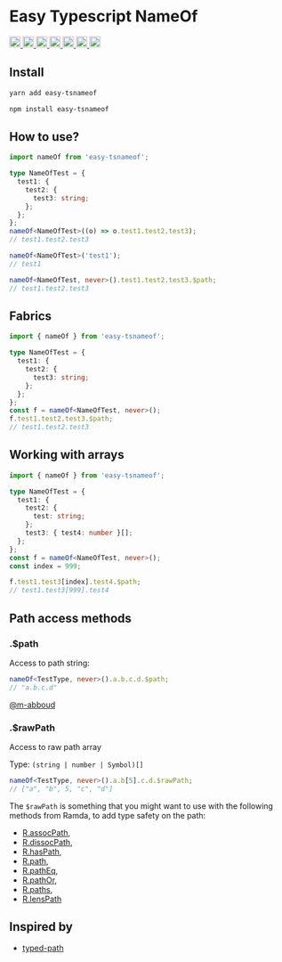 # Easy Typescript NameOf

<p>
  <a href="https://www.npmjs.com/package/easy-tsnameof">
    <img height="20px" src="https://badgen.net/npm/license/easy-tsnameof" />
  </a>
  <a href="https://www.npmjs.com/package/easy-tsnameof">
    <img height="20px" src="https://badgen.net/npm/v/easy-tsnameof" />
  </a>
  <a href="https://www.npmjs.com/package/easy-tsnameof">
    <img height="20px" src="https://badgen.net/npm/dependents/easy-tsnameof" />
  </a>
  <a href="https://www.npmjs.com/package/easy-tsnameof">
    <img height="20px" src="https://badgen.net/npm/types/easy-tsnameof" />
  </a>
  <a href="https://github.com/kolengri/easy-tsnameof#readme">
    <img height="20px" src="https://badgen.net/github/issues/kolengri/easy-tsnameof" />
  </a>
  <a href="https://bundlephobia.com/result?p=easy-tsnameof">
    <img height="20px" src="https://badgen.net/bundlephobia/min/easy-tsnameof" />
  </a>
  <a href="https://bundlephobia.com/result?p=easy-tsnameof">
    <img height="20px" src="https://badgen.net/bundlephobia/minzip/easy-tsnameof" />
  </a>
</p>

## Install

```bash
yarn add easy-tsnameof
```

```bash
npm install easy-tsnameof
```

## How to use?

```ts
import nameOf from 'easy-tsnameof';

type NameOfTest = {
  test1: {
    test2: {
      test3: string;
    };
  };
};
nameOf<NameOfTest>((o) => o.test1.test2.test3);
// test1.test2.test3

nameOf<NameOfTest>('test1');
// test1

nameOf<NameOfTest, never>().test1.test2.test3.$path;
// test1.test2.test3
```

## Fabrics

```ts
import { nameOf } from 'easy-tsnameof';

type NameOfTest = {
  test1: {
    test2: {
      test3: string;
    };
  };
};
const f = nameOf<NameOfTest, never>();
f.test1.test2.test3.$path;
// test1.test2.test3
```

## Working with arrays

```ts
import { nameOf } from 'easy-tsnameof';

type NameOfTest = {
  test1: {
    test2: {
      test: string;
    };
    test3: { test4: number }[];
  };
};
const f = nameOf<NameOfTest, never>();
const index = 999;

f.test1.test3[index].test4.$path;
// test1.test3[999].test4
```

## Path access methods

### .$path

Access to path string:

```ts
nameOf<TestType, never>().a.b.c.d.$path;
// "a.b.c.d"
```

[@m-abboud](https://github.com/m-abboud)

### .$rawPath

Access to raw path array

Type: `(string | number | Symbol)[]`

```ts
nameOf<TestType, never>().a.b[5].c.d.$rawPath;
// ["a", "b", 5, "c", "d"]
```

The `$rawPath` is something that you might want to use with the following methods from
Ramda, to add type safety on the path:

- [R.assocPath](https://ramdajs.com/docs/#assocPath),
- [R.dissocPath](https://ramdajs.com/docs/#dissocPath),
- [R.hasPath](https://ramdajs.com/docs/#hasPath),
- [R.path](https://ramdajs.com/docs/#path),
- [R.pathEq](https://ramdajs.com/docs/#pathEq),
- [R.pathOr](https://ramdajs.com/docs/#pathOr),
- [R.paths](https://ramdajs.com/docs/#paths),
- [R.lensPath](https://ramdajs.com/docs/#lensPath)

## Inspired by

- [typed-path](https://github.com/bsalex/typed-path)
